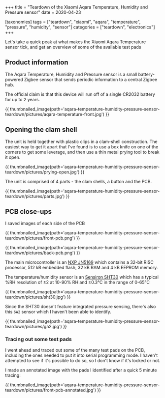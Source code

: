 +++
title = "Teardown of the Xiaomi Aqara Temperature, Humidity and Pressure sensor"
date = 2020-04-23

[taxonomies]
tags = ["teardown", "xiaomi", "aqara", "temperature", "pressure", "humidity", "sensor"]
categories = ["teardown", "electronics"]
+++

Let's take a quick peak at what makes the Xiaomi Aqara Temperature sensor tick,
and get an overview of some of the available test pads

<!-- more --> 

## Product information

The Aqara Temperature, Humidity and Pressure sensor is a small battery-powered
Zigbee sensor that sends periodic information to a central Zigbee hub.

The official claim is that this device will run off of a single CR2032 battery
for up to 2 years.

{{
  thumbnailed_image(path='aqara-temperature-humidity-pressure-sensor-teardown/pictures/aqara-temperature-front.jpg')
  }}

## Opening the clam shell

The unit is held together with plastic clips in a clam-shell construction. The
easiest way to get it apart that I've found is to use a box knife on one of the
corners to get some leverage, and then use a thin metal prying tool to break it
open.

{{
  thumbnailed_image(path='aqara-temperature-humidity-pressure-sensor-teardown/pictures/prying-open.jpg')
  }}

The unit is comprised of 4 parts - the clam shells, a button and the PCB.

{{
  thumbnailed_image(path='aqara-temperature-humidity-pressure-sensor-teardown/pictures/parts.jpg')
  }}

## PCB close-ups

I saved images of each side of the PCB

{{
  thumbnailed_image(path='aqara-temperature-humidity-pressure-sensor-teardown/pictures/front-pcb.png')
  }}

{{
  thumbnailed_image(path='aqara-temperature-humidity-pressure-sensor-teardown/pictures/back-pcb.png')
  }}

The main microcontroller is an [NXP JN5169][1] which contains a 32-bit RISC
processor, 512 kB embedded flash, 32 kB RAM and 4 kB EEPROM memory.

The temperature/humidity sensor is an [Sensiron SHT30][2] which has a typical
%RH resolution of ±2 at 10-90% RH and ±0.3°C in the range of 0-65°C

{{
  thumbnailed_image(path='aqara-temperature-humidity-pressure-sensor-teardown/pictures/sht30.jpg')
  }}

Since the SHT30 doesn't feature integrated pressure sensing, there's also this
`6A2` sensor which I haven't been able to identify.

{{
  thumbnailed_image(path='aqara-temperature-humidity-pressure-sensor-teardown/pictures/ga2.jpg')
  }}

### Tracing out some test pads

I went ahead and traced out some of the many test pads on the PCB, including the
ones needed to put it into serial programming mode. I haven't attempted to see
if it's possible to do so, so I don't know if it's locked or not.

I made an annotated image with the pads I identified after a quick 5 minute
tracing:

{{
  thumbnailed_image(path='aqara-temperature-humidity-pressure-sensor-teardown/pictures/front-pcb-annotated.jpg')
  }}


[1]:
https://www.nxp.com/products/wireless/zigbee/zigbee-and-ieee802-15-4-wireless-microcontroller-with-512-kb-flash-32-kb-ram:JN5169
[2]:
https://www.sensirion.com/en/environmental-sensors/humidity-sensors/digital-humidity-sensors-for-various-applications/
